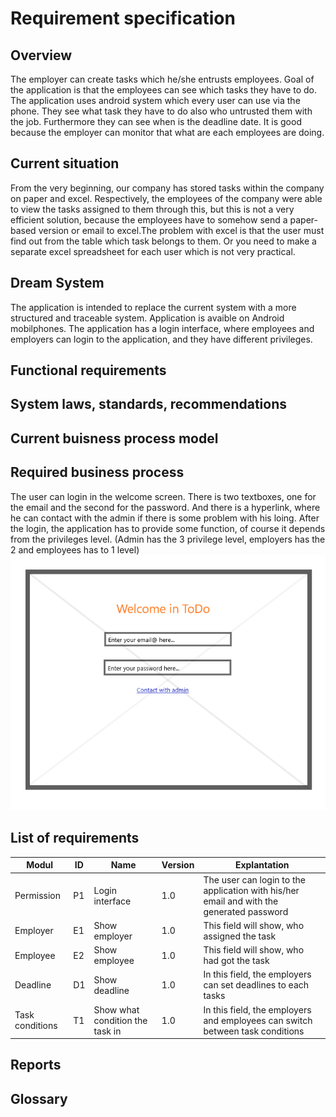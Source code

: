 # Requirement specification

## Overview
The employer can create tasks which he/she entrusts employees. Goal of the application is that the employees can see which tasks they have to do. The application uses android system which every user can use via the phone.
They see what task they have to do also who untrusted them with the job. Furthermore they can see when is the deadline date. It is good because the employer can monitor that what are each employees are doing.

## Current situation
From the very beginning, our company has stored tasks within the company on paper and excel.
Respectively, the employees of the company were able to view the tasks assigned to them through this, but this is not a very efficient solution, because the employees have to somehow
send a paper-based version or email to excel.The problem with excel is
that the user must find out from the table which task belongs to them.
Or you need to make a separate excel spreadsheet for each user which is not very practical.

## Dream System
The application is intended to replace the current system with a more structured and traceable system.  Application is avaible on Android mobilphones.
The application has a login interface, where employees and employers can login to the application, and they have different privileges.


## Functional requirements

## System laws, standards, recommendations 

## Current buisness process model

## Required business process
The user can login in the welcome screen. There is two textboxes, one for the email and the second for the password.
And there is a hyperlink, where he can contact with the admin if there is some problem with his loing.
After the login, the application has to provide some function, of course it depends from the privileges level.
(Admin has the 3 privilege level, employers has the 2 and employees has to 1 level)
![Login screen](https://github.com/Martonai/Project-Skidrow/blob/main/First%20Project/pictures/WelcomeScreen.png)







## List of requirements
Modul | ID | Name | Version | Explantation
------------ | ------------- | ------------ | ----------- | -----------
Permission | P1 | Login interface | 1.0 | The user can login to the application with his/her email and with the generated password
Employer | E1 | Show employer | 1.0 | This field will show, who assigned the task
Employee | E2 | Show employee | 1.0 | This field will show, who had got the task 
Deadline | D1 | Show deadline | 1.0 | In this field, the employers can set deadlines to each tasks
Task conditions | T1 | Show what condition the task in | 1.0 | In this field, the employers and employees can switch between task conditions 

## Reports

## Glossary

